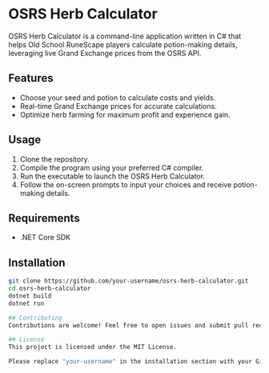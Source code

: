 # OSRS Herb Calculator

OSRS Herb Calculator is a command-line application written in C# that helps Old School RuneScape players calculate potion-making details, leveraging live Grand Exchange prices from the OSRS API.

## Features

- Choose your seed and potion to calculate costs and yields.
- Real-time Grand Exchange prices for accurate calculations.
- Optimize herb farming for maximum profit and experience gain.

## Usage

1. Clone the repository.
2. Compile the program using your preferred C# compiler.
3. Run the executable to launch the OSRS Herb Calculator.
4. Follow the on-screen prompts to input your choices and receive potion-making details.

## Requirements

- .NET Core SDK

## Installation

```bash
git clone https://github.com/your-username/osrs-herb-calculator.git
cd osrs-herb-calculator
dotnet build
dotnet run

## Contributing
Contributions are welcome! Feel free to open issues and submit pull requests.

## License
This project is licensed under the MIT License.

Please replace "your-username" in the installation section with your GitHub username. If you have any more adjustments or additions, feel free to make them!


